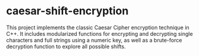 # caesar-shift-encryption
This project implements the classic Caesar Cipher encryption technique in C++. It includes modularized functions for encrypting and decrypting single characters and full strings using a numeric key, as well as a brute-force decryption function to explore all possible shifts. 
